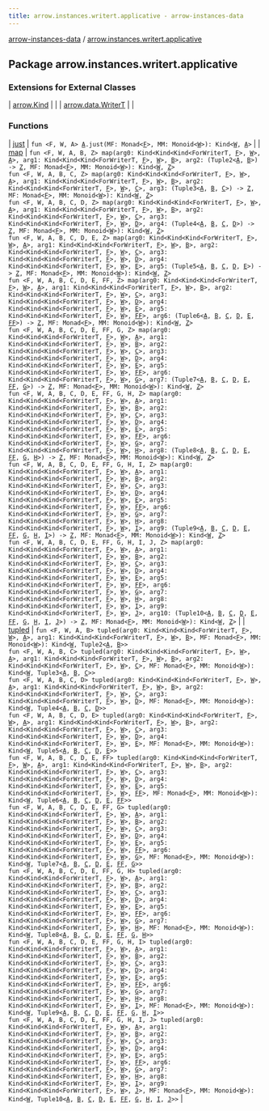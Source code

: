 ```yaml
---
title: arrow.instances.writert.applicative - arrow-instances-data
---
```


[arrow-instances-data](../index.html) / [arrow.instances.writert.applicative](./index.html)

## Package arrow.instances.writert.applicative

### Extensions for External Classes

| [arrow.Kind](arrow.-kind/index.html) |  |
| [arrow.data.WriterT](arrow.data.-writer-t/index.html) |  |

### Functions

| [just](just.html) | `fun <F, W, A> `[`A`](just.html#A)`.just(MF: Monad<`[`F`](just.html#F)`>, MM: Monoid<`[`W`](just.html#W)`>): Kind<`[`W`](just.html#W)`, `[`A`](just.html#A)`>` |
| [map](map.html) | `fun <F, W, A, B, Z> map(arg0: Kind<Kind<Kind<ForWriterT, `[`F`](map.html#F)`>, `[`W`](map.html#W)`>, `[`A`](map.html#A)`>, arg1: Kind<Kind<Kind<ForWriterT, `[`F`](map.html#F)`>, `[`W`](map.html#W)`>, `[`B`](map.html#B)`>, arg2: (Tuple2<`[`A`](map.html#A)`, `[`B`](map.html#B)`>) -> `[`Z`](map.html#Z)`, MF: Monad<`[`F`](map.html#F)`>, MM: Monoid<`[`W`](map.html#W)`>): Kind<`[`W`](map.html#W)`, `[`Z`](map.html#Z)`>`<br>`fun <F, W, A, B, C, Z> map(arg0: Kind<Kind<Kind<ForWriterT, `[`F`](map.html#F)`>, `[`W`](map.html#W)`>, `[`A`](map.html#A)`>, arg1: Kind<Kind<Kind<ForWriterT, `[`F`](map.html#F)`>, `[`W`](map.html#W)`>, `[`B`](map.html#B)`>, arg2: Kind<Kind<Kind<ForWriterT, `[`F`](map.html#F)`>, `[`W`](map.html#W)`>, `[`C`](map.html#C)`>, arg3: (Tuple3<`[`A`](map.html#A)`, `[`B`](map.html#B)`, `[`C`](map.html#C)`>) -> `[`Z`](map.html#Z)`, MF: Monad<`[`F`](map.html#F)`>, MM: Monoid<`[`W`](map.html#W)`>): Kind<`[`W`](map.html#W)`, `[`Z`](map.html#Z)`>`<br>`fun <F, W, A, B, C, D, Z> map(arg0: Kind<Kind<Kind<ForWriterT, `[`F`](map.html#F)`>, `[`W`](map.html#W)`>, `[`A`](map.html#A)`>, arg1: Kind<Kind<Kind<ForWriterT, `[`F`](map.html#F)`>, `[`W`](map.html#W)`>, `[`B`](map.html#B)`>, arg2: Kind<Kind<Kind<ForWriterT, `[`F`](map.html#F)`>, `[`W`](map.html#W)`>, `[`C`](map.html#C)`>, arg3: Kind<Kind<Kind<ForWriterT, `[`F`](map.html#F)`>, `[`W`](map.html#W)`>, `[`D`](map.html#D)`>, arg4: (Tuple4<`[`A`](map.html#A)`, `[`B`](map.html#B)`, `[`C`](map.html#C)`, `[`D`](map.html#D)`>) -> `[`Z`](map.html#Z)`, MF: Monad<`[`F`](map.html#F)`>, MM: Monoid<`[`W`](map.html#W)`>): Kind<`[`W`](map.html#W)`, `[`Z`](map.html#Z)`>`<br>`fun <F, W, A, B, C, D, E, Z> map(arg0: Kind<Kind<Kind<ForWriterT, `[`F`](map.html#F)`>, `[`W`](map.html#W)`>, `[`A`](map.html#A)`>, arg1: Kind<Kind<Kind<ForWriterT, `[`F`](map.html#F)`>, `[`W`](map.html#W)`>, `[`B`](map.html#B)`>, arg2: Kind<Kind<Kind<ForWriterT, `[`F`](map.html#F)`>, `[`W`](map.html#W)`>, `[`C`](map.html#C)`>, arg3: Kind<Kind<Kind<ForWriterT, `[`F`](map.html#F)`>, `[`W`](map.html#W)`>, `[`D`](map.html#D)`>, arg4: Kind<Kind<Kind<ForWriterT, `[`F`](map.html#F)`>, `[`W`](map.html#W)`>, `[`E`](map.html#E)`>, arg5: (Tuple5<`[`A`](map.html#A)`, `[`B`](map.html#B)`, `[`C`](map.html#C)`, `[`D`](map.html#D)`, `[`E`](map.html#E)`>) -> `[`Z`](map.html#Z)`, MF: Monad<`[`F`](map.html#F)`>, MM: Monoid<`[`W`](map.html#W)`>): Kind<`[`W`](map.html#W)`, `[`Z`](map.html#Z)`>`<br>`fun <F, W, A, B, C, D, E, FF, Z> map(arg0: Kind<Kind<Kind<ForWriterT, `[`F`](map.html#F)`>, `[`W`](map.html#W)`>, `[`A`](map.html#A)`>, arg1: Kind<Kind<Kind<ForWriterT, `[`F`](map.html#F)`>, `[`W`](map.html#W)`>, `[`B`](map.html#B)`>, arg2: Kind<Kind<Kind<ForWriterT, `[`F`](map.html#F)`>, `[`W`](map.html#W)`>, `[`C`](map.html#C)`>, arg3: Kind<Kind<Kind<ForWriterT, `[`F`](map.html#F)`>, `[`W`](map.html#W)`>, `[`D`](map.html#D)`>, arg4: Kind<Kind<Kind<ForWriterT, `[`F`](map.html#F)`>, `[`W`](map.html#W)`>, `[`E`](map.html#E)`>, arg5: Kind<Kind<Kind<ForWriterT, `[`F`](map.html#F)`>, `[`W`](map.html#W)`>, `[`FF`](map.html#FF)`>, arg6: (Tuple6<`[`A`](map.html#A)`, `[`B`](map.html#B)`, `[`C`](map.html#C)`, `[`D`](map.html#D)`, `[`E`](map.html#E)`, `[`FF`](map.html#FF)`>) -> `[`Z`](map.html#Z)`, MF: Monad<`[`F`](map.html#F)`>, MM: Monoid<`[`W`](map.html#W)`>): Kind<`[`W`](map.html#W)`, `[`Z`](map.html#Z)`>`<br>`fun <F, W, A, B, C, D, E, FF, G, Z> map(arg0: Kind<Kind<Kind<ForWriterT, `[`F`](map.html#F)`>, `[`W`](map.html#W)`>, `[`A`](map.html#A)`>, arg1: Kind<Kind<Kind<ForWriterT, `[`F`](map.html#F)`>, `[`W`](map.html#W)`>, `[`B`](map.html#B)`>, arg2: Kind<Kind<Kind<ForWriterT, `[`F`](map.html#F)`>, `[`W`](map.html#W)`>, `[`C`](map.html#C)`>, arg3: Kind<Kind<Kind<ForWriterT, `[`F`](map.html#F)`>, `[`W`](map.html#W)`>, `[`D`](map.html#D)`>, arg4: Kind<Kind<Kind<ForWriterT, `[`F`](map.html#F)`>, `[`W`](map.html#W)`>, `[`E`](map.html#E)`>, arg5: Kind<Kind<Kind<ForWriterT, `[`F`](map.html#F)`>, `[`W`](map.html#W)`>, `[`FF`](map.html#FF)`>, arg6: Kind<Kind<Kind<ForWriterT, `[`F`](map.html#F)`>, `[`W`](map.html#W)`>, `[`G`](map.html#G)`>, arg7: (Tuple7<`[`A`](map.html#A)`, `[`B`](map.html#B)`, `[`C`](map.html#C)`, `[`D`](map.html#D)`, `[`E`](map.html#E)`, `[`FF`](map.html#FF)`, `[`G`](map.html#G)`>) -> `[`Z`](map.html#Z)`, MF: Monad<`[`F`](map.html#F)`>, MM: Monoid<`[`W`](map.html#W)`>): Kind<`[`W`](map.html#W)`, `[`Z`](map.html#Z)`>`<br>`fun <F, W, A, B, C, D, E, FF, G, H, Z> map(arg0: Kind<Kind<Kind<ForWriterT, `[`F`](map.html#F)`>, `[`W`](map.html#W)`>, `[`A`](map.html#A)`>, arg1: Kind<Kind<Kind<ForWriterT, `[`F`](map.html#F)`>, `[`W`](map.html#W)`>, `[`B`](map.html#B)`>, arg2: Kind<Kind<Kind<ForWriterT, `[`F`](map.html#F)`>, `[`W`](map.html#W)`>, `[`C`](map.html#C)`>, arg3: Kind<Kind<Kind<ForWriterT, `[`F`](map.html#F)`>, `[`W`](map.html#W)`>, `[`D`](map.html#D)`>, arg4: Kind<Kind<Kind<ForWriterT, `[`F`](map.html#F)`>, `[`W`](map.html#W)`>, `[`E`](map.html#E)`>, arg5: Kind<Kind<Kind<ForWriterT, `[`F`](map.html#F)`>, `[`W`](map.html#W)`>, `[`FF`](map.html#FF)`>, arg6: Kind<Kind<Kind<ForWriterT, `[`F`](map.html#F)`>, `[`W`](map.html#W)`>, `[`G`](map.html#G)`>, arg7: Kind<Kind<Kind<ForWriterT, `[`F`](map.html#F)`>, `[`W`](map.html#W)`>, `[`H`](map.html#H)`>, arg8: (Tuple8<`[`A`](map.html#A)`, `[`B`](map.html#B)`, `[`C`](map.html#C)`, `[`D`](map.html#D)`, `[`E`](map.html#E)`, `[`FF`](map.html#FF)`, `[`G`](map.html#G)`, `[`H`](map.html#H)`>) -> `[`Z`](map.html#Z)`, MF: Monad<`[`F`](map.html#F)`>, MM: Monoid<`[`W`](map.html#W)`>): Kind<`[`W`](map.html#W)`, `[`Z`](map.html#Z)`>`<br>`fun <F, W, A, B, C, D, E, FF, G, H, I, Z> map(arg0: Kind<Kind<Kind<ForWriterT, `[`F`](map.html#F)`>, `[`W`](map.html#W)`>, `[`A`](map.html#A)`>, arg1: Kind<Kind<Kind<ForWriterT, `[`F`](map.html#F)`>, `[`W`](map.html#W)`>, `[`B`](map.html#B)`>, arg2: Kind<Kind<Kind<ForWriterT, `[`F`](map.html#F)`>, `[`W`](map.html#W)`>, `[`C`](map.html#C)`>, arg3: Kind<Kind<Kind<ForWriterT, `[`F`](map.html#F)`>, `[`W`](map.html#W)`>, `[`D`](map.html#D)`>, arg4: Kind<Kind<Kind<ForWriterT, `[`F`](map.html#F)`>, `[`W`](map.html#W)`>, `[`E`](map.html#E)`>, arg5: Kind<Kind<Kind<ForWriterT, `[`F`](map.html#F)`>, `[`W`](map.html#W)`>, `[`FF`](map.html#FF)`>, arg6: Kind<Kind<Kind<ForWriterT, `[`F`](map.html#F)`>, `[`W`](map.html#W)`>, `[`G`](map.html#G)`>, arg7: Kind<Kind<Kind<ForWriterT, `[`F`](map.html#F)`>, `[`W`](map.html#W)`>, `[`H`](map.html#H)`>, arg8: Kind<Kind<Kind<ForWriterT, `[`F`](map.html#F)`>, `[`W`](map.html#W)`>, `[`I`](map.html#I)`>, arg9: (Tuple9<`[`A`](map.html#A)`, `[`B`](map.html#B)`, `[`C`](map.html#C)`, `[`D`](map.html#D)`, `[`E`](map.html#E)`, `[`FF`](map.html#FF)`, `[`G`](map.html#G)`, `[`H`](map.html#H)`, `[`I`](map.html#I)`>) -> `[`Z`](map.html#Z)`, MF: Monad<`[`F`](map.html#F)`>, MM: Monoid<`[`W`](map.html#W)`>): Kind<`[`W`](map.html#W)`, `[`Z`](map.html#Z)`>`<br>`fun <F, W, A, B, C, D, E, FF, G, H, I, J, Z> map(arg0: Kind<Kind<Kind<ForWriterT, `[`F`](map.html#F)`>, `[`W`](map.html#W)`>, `[`A`](map.html#A)`>, arg1: Kind<Kind<Kind<ForWriterT, `[`F`](map.html#F)`>, `[`W`](map.html#W)`>, `[`B`](map.html#B)`>, arg2: Kind<Kind<Kind<ForWriterT, `[`F`](map.html#F)`>, `[`W`](map.html#W)`>, `[`C`](map.html#C)`>, arg3: Kind<Kind<Kind<ForWriterT, `[`F`](map.html#F)`>, `[`W`](map.html#W)`>, `[`D`](map.html#D)`>, arg4: Kind<Kind<Kind<ForWriterT, `[`F`](map.html#F)`>, `[`W`](map.html#W)`>, `[`E`](map.html#E)`>, arg5: Kind<Kind<Kind<ForWriterT, `[`F`](map.html#F)`>, `[`W`](map.html#W)`>, `[`FF`](map.html#FF)`>, arg6: Kind<Kind<Kind<ForWriterT, `[`F`](map.html#F)`>, `[`W`](map.html#W)`>, `[`G`](map.html#G)`>, arg7: Kind<Kind<Kind<ForWriterT, `[`F`](map.html#F)`>, `[`W`](map.html#W)`>, `[`H`](map.html#H)`>, arg8: Kind<Kind<Kind<ForWriterT, `[`F`](map.html#F)`>, `[`W`](map.html#W)`>, `[`I`](map.html#I)`>, arg9: Kind<Kind<Kind<ForWriterT, `[`F`](map.html#F)`>, `[`W`](map.html#W)`>, `[`J`](map.html#J)`>, arg10: (Tuple10<`[`A`](map.html#A)`, `[`B`](map.html#B)`, `[`C`](map.html#C)`, `[`D`](map.html#D)`, `[`E`](map.html#E)`, `[`FF`](map.html#FF)`, `[`G`](map.html#G)`, `[`H`](map.html#H)`, `[`I`](map.html#I)`, `[`J`](map.html#J)`>) -> `[`Z`](map.html#Z)`, MF: Monad<`[`F`](map.html#F)`>, MM: Monoid<`[`W`](map.html#W)`>): Kind<`[`W`](map.html#W)`, `[`Z`](map.html#Z)`>` |
| [tupled](tupled.html) | `fun <F, W, A, B> tupled(arg0: Kind<Kind<Kind<ForWriterT, `[`F`](tupled.html#F)`>, `[`W`](tupled.html#W)`>, `[`A`](tupled.html#A)`>, arg1: Kind<Kind<Kind<ForWriterT, `[`F`](tupled.html#F)`>, `[`W`](tupled.html#W)`>, `[`B`](tupled.html#B)`>, MF: Monad<`[`F`](tupled.html#F)`>, MM: Monoid<`[`W`](tupled.html#W)`>): Kind<`[`W`](tupled.html#W)`, Tuple2<`[`A`](tupled.html#A)`, `[`B`](tupled.html#B)`>>`<br>`fun <F, W, A, B, C> tupled(arg0: Kind<Kind<Kind<ForWriterT, `[`F`](tupled.html#F)`>, `[`W`](tupled.html#W)`>, `[`A`](tupled.html#A)`>, arg1: Kind<Kind<Kind<ForWriterT, `[`F`](tupled.html#F)`>, `[`W`](tupled.html#W)`>, `[`B`](tupled.html#B)`>, arg2: Kind<Kind<Kind<ForWriterT, `[`F`](tupled.html#F)`>, `[`W`](tupled.html#W)`>, `[`C`](tupled.html#C)`>, MF: Monad<`[`F`](tupled.html#F)`>, MM: Monoid<`[`W`](tupled.html#W)`>): Kind<`[`W`](tupled.html#W)`, Tuple3<`[`A`](tupled.html#A)`, `[`B`](tupled.html#B)`, `[`C`](tupled.html#C)`>>`<br>`fun <F, W, A, B, C, D> tupled(arg0: Kind<Kind<Kind<ForWriterT, `[`F`](tupled.html#F)`>, `[`W`](tupled.html#W)`>, `[`A`](tupled.html#A)`>, arg1: Kind<Kind<Kind<ForWriterT, `[`F`](tupled.html#F)`>, `[`W`](tupled.html#W)`>, `[`B`](tupled.html#B)`>, arg2: Kind<Kind<Kind<ForWriterT, `[`F`](tupled.html#F)`>, `[`W`](tupled.html#W)`>, `[`C`](tupled.html#C)`>, arg3: Kind<Kind<Kind<ForWriterT, `[`F`](tupled.html#F)`>, `[`W`](tupled.html#W)`>, `[`D`](tupled.html#D)`>, MF: Monad<`[`F`](tupled.html#F)`>, MM: Monoid<`[`W`](tupled.html#W)`>): Kind<`[`W`](tupled.html#W)`, Tuple4<`[`A`](tupled.html#A)`, `[`B`](tupled.html#B)`, `[`C`](tupled.html#C)`, `[`D`](tupled.html#D)`>>`<br>`fun <F, W, A, B, C, D, E> tupled(arg0: Kind<Kind<Kind<ForWriterT, `[`F`](tupled.html#F)`>, `[`W`](tupled.html#W)`>, `[`A`](tupled.html#A)`>, arg1: Kind<Kind<Kind<ForWriterT, `[`F`](tupled.html#F)`>, `[`W`](tupled.html#W)`>, `[`B`](tupled.html#B)`>, arg2: Kind<Kind<Kind<ForWriterT, `[`F`](tupled.html#F)`>, `[`W`](tupled.html#W)`>, `[`C`](tupled.html#C)`>, arg3: Kind<Kind<Kind<ForWriterT, `[`F`](tupled.html#F)`>, `[`W`](tupled.html#W)`>, `[`D`](tupled.html#D)`>, arg4: Kind<Kind<Kind<ForWriterT, `[`F`](tupled.html#F)`>, `[`W`](tupled.html#W)`>, `[`E`](tupled.html#E)`>, MF: Monad<`[`F`](tupled.html#F)`>, MM: Monoid<`[`W`](tupled.html#W)`>): Kind<`[`W`](tupled.html#W)`, Tuple5<`[`A`](tupled.html#A)`, `[`B`](tupled.html#B)`, `[`C`](tupled.html#C)`, `[`D`](tupled.html#D)`, `[`E`](tupled.html#E)`>>`<br>`fun <F, W, A, B, C, D, E, FF> tupled(arg0: Kind<Kind<Kind<ForWriterT, `[`F`](tupled.html#F)`>, `[`W`](tupled.html#W)`>, `[`A`](tupled.html#A)`>, arg1: Kind<Kind<Kind<ForWriterT, `[`F`](tupled.html#F)`>, `[`W`](tupled.html#W)`>, `[`B`](tupled.html#B)`>, arg2: Kind<Kind<Kind<ForWriterT, `[`F`](tupled.html#F)`>, `[`W`](tupled.html#W)`>, `[`C`](tupled.html#C)`>, arg3: Kind<Kind<Kind<ForWriterT, `[`F`](tupled.html#F)`>, `[`W`](tupled.html#W)`>, `[`D`](tupled.html#D)`>, arg4: Kind<Kind<Kind<ForWriterT, `[`F`](tupled.html#F)`>, `[`W`](tupled.html#W)`>, `[`E`](tupled.html#E)`>, arg5: Kind<Kind<Kind<ForWriterT, `[`F`](tupled.html#F)`>, `[`W`](tupled.html#W)`>, `[`FF`](tupled.html#FF)`>, MF: Monad<`[`F`](tupled.html#F)`>, MM: Monoid<`[`W`](tupled.html#W)`>): Kind<`[`W`](tupled.html#W)`, Tuple6<`[`A`](tupled.html#A)`, `[`B`](tupled.html#B)`, `[`C`](tupled.html#C)`, `[`D`](tupled.html#D)`, `[`E`](tupled.html#E)`, `[`FF`](tupled.html#FF)`>>`<br>`fun <F, W, A, B, C, D, E, FF, G> tupled(arg0: Kind<Kind<Kind<ForWriterT, `[`F`](tupled.html#F)`>, `[`W`](tupled.html#W)`>, `[`A`](tupled.html#A)`>, arg1: Kind<Kind<Kind<ForWriterT, `[`F`](tupled.html#F)`>, `[`W`](tupled.html#W)`>, `[`B`](tupled.html#B)`>, arg2: Kind<Kind<Kind<ForWriterT, `[`F`](tupled.html#F)`>, `[`W`](tupled.html#W)`>, `[`C`](tupled.html#C)`>, arg3: Kind<Kind<Kind<ForWriterT, `[`F`](tupled.html#F)`>, `[`W`](tupled.html#W)`>, `[`D`](tupled.html#D)`>, arg4: Kind<Kind<Kind<ForWriterT, `[`F`](tupled.html#F)`>, `[`W`](tupled.html#W)`>, `[`E`](tupled.html#E)`>, arg5: Kind<Kind<Kind<ForWriterT, `[`F`](tupled.html#F)`>, `[`W`](tupled.html#W)`>, `[`FF`](tupled.html#FF)`>, arg6: Kind<Kind<Kind<ForWriterT, `[`F`](tupled.html#F)`>, `[`W`](tupled.html#W)`>, `[`G`](tupled.html#G)`>, MF: Monad<`[`F`](tupled.html#F)`>, MM: Monoid<`[`W`](tupled.html#W)`>): Kind<`[`W`](tupled.html#W)`, Tuple7<`[`A`](tupled.html#A)`, `[`B`](tupled.html#B)`, `[`C`](tupled.html#C)`, `[`D`](tupled.html#D)`, `[`E`](tupled.html#E)`, `[`FF`](tupled.html#FF)`, `[`G`](tupled.html#G)`>>`<br>`fun <F, W, A, B, C, D, E, FF, G, H> tupled(arg0: Kind<Kind<Kind<ForWriterT, `[`F`](tupled.html#F)`>, `[`W`](tupled.html#W)`>, `[`A`](tupled.html#A)`>, arg1: Kind<Kind<Kind<ForWriterT, `[`F`](tupled.html#F)`>, `[`W`](tupled.html#W)`>, `[`B`](tupled.html#B)`>, arg2: Kind<Kind<Kind<ForWriterT, `[`F`](tupled.html#F)`>, `[`W`](tupled.html#W)`>, `[`C`](tupled.html#C)`>, arg3: Kind<Kind<Kind<ForWriterT, `[`F`](tupled.html#F)`>, `[`W`](tupled.html#W)`>, `[`D`](tupled.html#D)`>, arg4: Kind<Kind<Kind<ForWriterT, `[`F`](tupled.html#F)`>, `[`W`](tupled.html#W)`>, `[`E`](tupled.html#E)`>, arg5: Kind<Kind<Kind<ForWriterT, `[`F`](tupled.html#F)`>, `[`W`](tupled.html#W)`>, `[`FF`](tupled.html#FF)`>, arg6: Kind<Kind<Kind<ForWriterT, `[`F`](tupled.html#F)`>, `[`W`](tupled.html#W)`>, `[`G`](tupled.html#G)`>, arg7: Kind<Kind<Kind<ForWriterT, `[`F`](tupled.html#F)`>, `[`W`](tupled.html#W)`>, `[`H`](tupled.html#H)`>, MF: Monad<`[`F`](tupled.html#F)`>, MM: Monoid<`[`W`](tupled.html#W)`>): Kind<`[`W`](tupled.html#W)`, Tuple8<`[`A`](tupled.html#A)`, `[`B`](tupled.html#B)`, `[`C`](tupled.html#C)`, `[`D`](tupled.html#D)`, `[`E`](tupled.html#E)`, `[`FF`](tupled.html#FF)`, `[`G`](tupled.html#G)`, `[`H`](tupled.html#H)`>>`<br>`fun <F, W, A, B, C, D, E, FF, G, H, I> tupled(arg0: Kind<Kind<Kind<ForWriterT, `[`F`](tupled.html#F)`>, `[`W`](tupled.html#W)`>, `[`A`](tupled.html#A)`>, arg1: Kind<Kind<Kind<ForWriterT, `[`F`](tupled.html#F)`>, `[`W`](tupled.html#W)`>, `[`B`](tupled.html#B)`>, arg2: Kind<Kind<Kind<ForWriterT, `[`F`](tupled.html#F)`>, `[`W`](tupled.html#W)`>, `[`C`](tupled.html#C)`>, arg3: Kind<Kind<Kind<ForWriterT, `[`F`](tupled.html#F)`>, `[`W`](tupled.html#W)`>, `[`D`](tupled.html#D)`>, arg4: Kind<Kind<Kind<ForWriterT, `[`F`](tupled.html#F)`>, `[`W`](tupled.html#W)`>, `[`E`](tupled.html#E)`>, arg5: Kind<Kind<Kind<ForWriterT, `[`F`](tupled.html#F)`>, `[`W`](tupled.html#W)`>, `[`FF`](tupled.html#FF)`>, arg6: Kind<Kind<Kind<ForWriterT, `[`F`](tupled.html#F)`>, `[`W`](tupled.html#W)`>, `[`G`](tupled.html#G)`>, arg7: Kind<Kind<Kind<ForWriterT, `[`F`](tupled.html#F)`>, `[`W`](tupled.html#W)`>, `[`H`](tupled.html#H)`>, arg8: Kind<Kind<Kind<ForWriterT, `[`F`](tupled.html#F)`>, `[`W`](tupled.html#W)`>, `[`I`](tupled.html#I)`>, MF: Monad<`[`F`](tupled.html#F)`>, MM: Monoid<`[`W`](tupled.html#W)`>): Kind<`[`W`](tupled.html#W)`, Tuple9<`[`A`](tupled.html#A)`, `[`B`](tupled.html#B)`, `[`C`](tupled.html#C)`, `[`D`](tupled.html#D)`, `[`E`](tupled.html#E)`, `[`FF`](tupled.html#FF)`, `[`G`](tupled.html#G)`, `[`H`](tupled.html#H)`, `[`I`](tupled.html#I)`>>`<br>`fun <F, W, A, B, C, D, E, FF, G, H, I, J> tupled(arg0: Kind<Kind<Kind<ForWriterT, `[`F`](tupled.html#F)`>, `[`W`](tupled.html#W)`>, `[`A`](tupled.html#A)`>, arg1: Kind<Kind<Kind<ForWriterT, `[`F`](tupled.html#F)`>, `[`W`](tupled.html#W)`>, `[`B`](tupled.html#B)`>, arg2: Kind<Kind<Kind<ForWriterT, `[`F`](tupled.html#F)`>, `[`W`](tupled.html#W)`>, `[`C`](tupled.html#C)`>, arg3: Kind<Kind<Kind<ForWriterT, `[`F`](tupled.html#F)`>, `[`W`](tupled.html#W)`>, `[`D`](tupled.html#D)`>, arg4: Kind<Kind<Kind<ForWriterT, `[`F`](tupled.html#F)`>, `[`W`](tupled.html#W)`>, `[`E`](tupled.html#E)`>, arg5: Kind<Kind<Kind<ForWriterT, `[`F`](tupled.html#F)`>, `[`W`](tupled.html#W)`>, `[`FF`](tupled.html#FF)`>, arg6: Kind<Kind<Kind<ForWriterT, `[`F`](tupled.html#F)`>, `[`W`](tupled.html#W)`>, `[`G`](tupled.html#G)`>, arg7: Kind<Kind<Kind<ForWriterT, `[`F`](tupled.html#F)`>, `[`W`](tupled.html#W)`>, `[`H`](tupled.html#H)`>, arg8: Kind<Kind<Kind<ForWriterT, `[`F`](tupled.html#F)`>, `[`W`](tupled.html#W)`>, `[`I`](tupled.html#I)`>, arg9: Kind<Kind<Kind<ForWriterT, `[`F`](tupled.html#F)`>, `[`W`](tupled.html#W)`>, `[`J`](tupled.html#J)`>, MF: Monad<`[`F`](tupled.html#F)`>, MM: Monoid<`[`W`](tupled.html#W)`>): Kind<`[`W`](tupled.html#W)`, Tuple10<`[`A`](tupled.html#A)`, `[`B`](tupled.html#B)`, `[`C`](tupled.html#C)`, `[`D`](tupled.html#D)`, `[`E`](tupled.html#E)`, `[`FF`](tupled.html#FF)`, `[`G`](tupled.html#G)`, `[`H`](tupled.html#H)`, `[`I`](tupled.html#I)`, `[`J`](tupled.html#J)`>>` |

